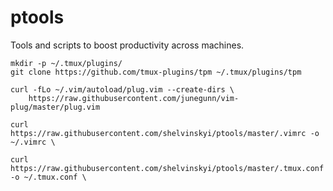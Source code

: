 # ptools
Tools and scripts to boost productivity across machines.

```
mkdir -p ~/.tmux/plugins/
git clone https://github.com/tmux-plugins/tpm ~/.tmux/plugins/tpm

curl -fLo ~/.vim/autoload/plug.vim --create-dirs \
    https://raw.githubusercontent.com/junegunn/vim-plug/master/plug.vim

curl https://raw.githubusercontent.com/shelvinskyi/ptools/master/.vimrc -o ~/.vimrc \

curl https://raw.githubusercontent.com/shelvinskyi/ptools/master/.tmux.conf -o ~/.tmux.conf \
```
